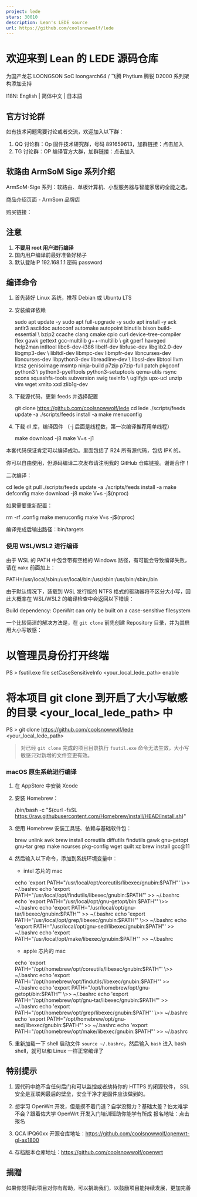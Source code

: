 ```yaml
---
project: lede
stars: 30010
description: Lean's LEDE source
url: https://github.com/coolsnowwolf/lede
---
```


欢迎来到 Lean 的 LEDE 源码仓库
=====================

为国产龙芯 LOONGSON SoC loongarch64 / 飞腾 Phytium 腾锐 D2000 系列架构添加支持

I18N: English | 简体中文 | 日本語

官方讨论群
-----

如有技术问题需要讨论或者交流，欢迎加入以下群：

1.  QQ 讨论群：Op 固件技术研究群，号码 891659613，加群链接：点击加入
2.  TG 讨论群：OP 编译官方大群，加群链接：点击加入

软路由 ArmSoM Sige 系列介绍
--------------------

ArmSoM-Sige 系列：软路由、单板计算机、小型服务器与智能家居的全能之选。

商品介绍页面 - ArmSom 品牌店

购买链接：

注意
--

1.  **不要用 root 用户进行编译**
2.  国内用户编译前最好准备好梯子
3.  默认登陆IP 192.168.1.1 密码 password

编译命令
----

1.  首先装好 Linux 系统，推荐 Debian 或 Ubuntu LTS
    
2.  安装编译依赖
    
    sudo apt update -y
    sudo apt full-upgrade -y
    sudo apt install -y ack antlr3 asciidoc autoconf automake autopoint binutils bison build-essential \\
    bzip2 ccache clang cmake cpio curl device-tree-compiler flex gawk gettext gcc-multilib g++-multilib \\
    git gperf haveged help2man intltool libc6-dev-i386 libelf-dev libfuse-dev libglib2.0-dev libgmp3-dev \\
    libltdl-dev libmpc-dev libmpfr-dev libncurses-dev libncurses-dev libpython3-dev libreadline-dev \\
    libssl-dev libtool llvm lrzsz genisoimage msmtp ninja-build p7zip p7zip-full patch pkgconf python3 \\
    python3-pyelftools python3-setuptools qemu-utils rsync scons squashfs-tools subversion swig texinfo \\
    uglifyjs upx-ucl unzip vim wget xmlto xxd zlib1g-dev
    
3.  下载源代码，更新 feeds 并选择配置
    
    git clone https://github.com/coolsnowwolf/lede
    cd lede
    ./scripts/feeds update -a
    ./scripts/feeds install -a
    make menuconfig
    
4.  下载 dl 库，编译固件 （-j 后面是线程数，第一次编译推荐用单线程）
    
    make download -j8
    make V=s -j1
    

本套代码保证肯定可以编译成功。里面包括了 R24 所有源代码，包括 IPK 的。

你可以自由使用，但源码编译二次发布请注明我的 GitHub 仓库链接。谢谢合作！

二次编译：

cd lede
git pull
./scripts/feeds update -a
./scripts/feeds install -a
make defconfig
make download -j8
make V=s -j$(nproc)

如果需要重新配置：

rm -rf .config
make menuconfig
make V=s -j$(nproc)

编译完成后输出路径：bin/targets

### 使用 WSL/WSL2 进行编译

由于 WSL 的 PATH 中包含带有空格的 Windows 路径，有可能会导致编译失败，请在 `make` 前面加上：

PATH=/usr/local/sbin:/usr/local/bin:/usr/sbin:/usr/bin:/sbin:/bin

由于默认情况下，装载到 WSL 发行版的 NTFS 格式的驱动器将不区分大小写，因此大概率在 WSL/WSL2 的编译检查中会返回以下错误：

Build dependency: OpenWrt can only be built on a case-sensitive filesystem

一个比较简洁的解决方法是，在 `git clone` 前先创建 Repository 目录，并为其启用大小写敏感：

# 以管理员身份打开终端
PS \> fsutil.exe file setCaseSensitiveInfo <your\_local\_lede\_path\> enable
# 将本项目 git clone 到开启了大小写敏感的目录 <your\_local\_lede\_path> 中
PS \> git clone https://github.com/coolsnowwolf/lede <your\_local\_lede\_path\>

> 对已经 `git clone` 完成的项目目录执行 `fsutil.exe` 命令无法生效，大小写敏感只对新增的文件变更有效。

### macOS 原生系统进行编译

1.  在 AppStore 中安装 Xcode
    
2.  安装 Homebrew：
    
    /bin/bash -c "$(curl -fsSL https://raw.githubusercontent.com/Homebrew/install/HEAD/install.sh)"
    
3.  使用 Homebrew 安装工具链、依赖与基础软件包：
    
    brew unlink awk
    brew install coreutils diffutils findutils gawk gnu-getopt gnu-tar grep make ncurses pkg-config wget quilt xz
    brew install gcc@11
    
4.  然后输入以下命令，添加到系统环境变量中：
    
    -   intel 芯片的 mac
    
    echo 'export PATH="/usr/local/opt/coreutils/libexec/gnubin:$PATH"' \>> ~/.bashrc
    echo 'export PATH="/usr/local/opt/findutils/libexec/gnubin:$PATH"' \>> ~/.bashrc
    echo 'export PATH="/usr/local/opt/gnu-getopt/bin:$PATH"' \>> ~/.bashrc
    echo 'export PATH="/usr/local/opt/gnu-tar/libexec/gnubin:$PATH"' \>> ~/.bashrc
    echo 'export PATH="/usr/local/opt/grep/libexec/gnubin:$PATH"' \>> ~/.bashrc
    echo 'export PATH="/usr/local/opt/gnu-sed/libexec/gnubin:$PATH"' \>> ~/.bashrc
    echo 'export PATH="/usr/local/opt/make/libexec/gnubin:$PATH"' \>> ~/.bashrc
    
    -   apple 芯片的 mac
    
    echo 'export PATH="/opt/homebrew/opt/coreutils/libexec/gnubin:$PATH"' \>> ~/.bashrc
    echo 'export PATH="/opt/homebrew/opt/findutils/libexec/gnubin:$PATH"' \>> ~/.bashrc
    echo 'export PATH="/opt/homebrew/opt/gnu-getopt/bin:$PATH"' \>> ~/.bashrc
    echo 'export PATH="/opt/homebrew/opt/gnu-tar/libexec/gnubin:$PATH"' \>> ~/.bashrc
    echo 'export PATH="/opt/homebrew/opt/grep/libexec/gnubin:$PATH"' \>> ~/.bashrc
    echo 'export PATH="/opt/homebrew/opt/gnu-sed/libexec/gnubin:$PATH"' \>> ~/.bashrc
    echo 'export PATH="/opt/homebrew/opt/make/libexec/gnubin:$PATH"' \>> ~/.bashrc
    
5.  重新加载一下 shell 启动文件 `source ~/.bashrc`，然后输入 `bash` 进入 bash shell，就可以和 Linux 一样正常编译了
    

特别提示
----

1.  源代码中绝不含任何后门和可以监控或者劫持你的 HTTPS 的闭源软件， SSL 安全是互联网最后的壁垒，安全干净才是固件应该做到的。
    
2.  想学习 OpenWrt 开发，但是摸不着门道？自学没毅力？基础太差？怕太难学不会？跟着佐大学 OpenWrt 开发入门培训班助你能学有所成 报名地址：点击报名
    
3.  QCA IPQ60xx 开源仓库地址：https://github.com/coolsnowwolf/openwrt-gl-ax1800
    
4.  存档版本仓库地址：https://github.com/coolsnowwolf/openwrt
    

捐贈
--

如果你觉得此项目对你有帮助，可以捐助我们，以鼓励项目能持续发展，更加完善
